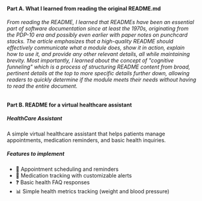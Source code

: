#### Part A. What I learned from reading the original README.md

###### From reading the README, I learned that READMEs have been an essential part of software documentation since at least the 1970s, originating from the PDP-10 era and possibly even earlier with paper notes on punchcard stacks. The article emphasizes that a high-quality README should effectively communicate what a module does, show it in action, explain how to use it, and provide any other relevant details, all while maintaining brevity. Most importantly, I learned about the concept of "cognitive funneling" which is a process of structuring README content from broad, pertinent details at the top to more specific details further down, allowing readers to quickly determine if the module meets their needs without having to read the entire document.

#### Part B. README for a virtual healthcare assistant

##### HealthCare Assistant

A simple virtual healthcare assistant that helps patients manage appointments, medication reminders, and basic health inquiries.

##### Features to implement

- 🏥 Appointment scheduling and reminders
- 💊 Medication tracking with customizable alerts
- ❓ Basic health FAQ responses
- 📊 Simple health metrics tracking (weight and  blood pressure)

